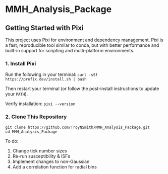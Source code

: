 # MMH_Analysis_Package

## Getting Started with Pixi
This project uses Pixi for environment and dependency management. Pixi is a fast, reproducible tool similar to conda, but with better performance and built-in support for scripting and multi-platform environments.

### 1. Install Pixi
Run the following in your terminal:
```curl -sSf https://prefix.dev/install.sh | bash```

Then restart your terminal (or follow the post-install instructions to update your `PATH`).

Verify installation:
```pixi --version```

### 2. Clone This Repository
```
git clone https://github.com/TroyNSmith/MMH_Analysis_Package.git
cd MMH_Analysis_Package
```

To do:

1. Change tick number sizes
2. Re-run susceptibility & ISFs
3. Implement changes to non-Gaussian
4. Add a correlation function for radial bins
